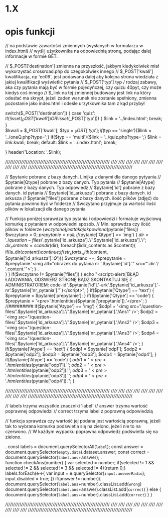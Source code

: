 # 1.X
# opis funkcji

// na podstawie zawartości zmiennych (wysłanych w formularzu w index.html)
// wyślij użytkownika na odpowiednią stronę, podając dalej informacje w formie GET.

// $_POST['destination']    zmienna na przyszłość, jakbym kiedykolwiek miał wykorzystać crossroad.php do czegokolwiek innego
// $_POST['kwali']          kwalifikacja, np 'ee09', jest podawana dalej aby kolejna strona wiedziała z jakiej kwalifikacji wyświetlić pytania
// $_POST['typ']            typ / rodzaj zabawy, aka czy pytania mają być w formie pojedyńczej, czy quizu 40pyt, czy może kiedyś coś innego
// $_link                   na tej zmiennej budowany jest link na który odesłać ma skrypt, jeżeli żaden warunek nie zostanie spełniony, zmienna pozostanie jako index.html 
                            i odeśle urzytkownika tam z kąd przybył

switch($_POST['destination'])
{
    case 'quiz':    
        if(!isset($_POST['kwali']) OR !isset ($_POST['typ']))
        {
            $link = '../index.html';
            break;
        }   
        $kwali = $_POST['kwali'];
        $typ = $_POST['typ'];
        if($typ == 'single'){$link = '../oneQ.php?type=';}
        if($typ == 'multi'){$link = '../quiz.php?type=';}
        $link = $link.$kwali;
        break;
    default:
        $link = '../index.html';
        break;
        
}
header('Location: '.$link);



//*//*//*//*//*//*//*//*//*//*//*//*//*//*//*//*//*//*//*//*//*//*//*//*//*//*//*//*//*//*//*//*//
//*//                                                                                        //*//
//*//                                                                                        //*//
//*//                                                                                        //*//
//*//                                                                                        //*//
//*//                                                                                        //*//
//*//*//*//*//*//*//*//*//*//*//*//*//*//*//*//*//*//*//*//*//*//*//*//*//*//*//*//*//*//*//*//*//



// $pytanie                 pobrane z bazy danych. Linijka z danymi dla danego pytyania
// $pytanie[Qtype]          pobrane z bazy danych. Typ pytania
// $pytanie[Atype]          pobrane z bazy danych. Typ odpowiedz
// $pytanie['id']           pobrane z bazy danych. id pytania
// $pytanie['id_arkusza']   pobrane z bazy danych. id arkusza
// $pytanie['files']        pobrane z bazy danych. ilość plików (zdjęć) do pytania powinno być w folderze
// $wczytano                przyjmuje za wartość ilość plików w lokalizacji dla danego pytania

// Funkcja poniżej sprawdza typ pytania i odpowiedzi i formatuje wyjściową komurkę z pytaniem w odpowiedni sposób.
// Min. sprawdza czy ilość plików w folderze ($wczytano) jest taka jak powinna ($pytanie['files])
.
    $wczytano = 0;
    $prepytanie = null;
    if($pytanie['Qtype'] == 'img')  {
        $dir = './question-files/'.$pytanie['id_arkusza'].'/'.$pytanie['id_arkusza'].'/';
        $dir_contents = scandir($dir);
        foreach($dir_contents as $content){
            if(is_dir($content)){continue;}
            if(str_starts_with($content, $pytanie['id_arkusza'].'_Q_')){
                $wczytano ++;
                $prepytanie = $prepytanie.'<img alt="obrazek do pytania nr '.$pytanie['id'].'" src="'.$dir.'/'.$content.'">';
            }
.            
        }
    }
    if($wczytano != $pytanie['files'])  {
        echo "<script>alert(`BŁĄD ŁADOWANIA, ODŚWIERZ STRONĘ BĄDZ SKONTAKTUJ SIĘ Z ADMINISTRATOREM: code-id".$pytanie['id'].'-ark'.$pytanie['id_arkusza'].'-nr'.$pytanie['nr_pytania']."`)</script>";
    }   
    if($pytanie['Qtype'] == 'text') {
        $prepytanie = $pytanie['prepytanie'];
    }
    if($pytanie['Qtype'] == 'code') {
        $prepytanie = '<pre>'.htmlentities($pytanie['prepytanie']).'</pre>';
    }
    //#########
    if($pytanie['Atype'] == 'img')  {
        $odp1 = '<img src="/question-files/'.$pytanie['id_arkusza'].'/'.$pytanie['nr_pytania'].'/Ans1" />';
        $odp2 = '<img src="/question-files/'.$pytanie['id_arkusza'].'/'.$pytanie['nr_pytania'].'/Ans2" />';
        $odp3 = '<img src="/question-files/'.$pytanie['id_arkusza'].'/'.$pytanie['nr_pytania'].'/Ans3" />';
        $odp4 = '<img src="/question-files/'.$pytanie['id_arkusza'].'/'.$pytanie['nr_pytania'].'/Ans4" />';
    }
    if($pytanie['Atype'] == 'text') {
        $odp1 = $pytanie['odp1'];
        $odp2 = $pytanie['odp2'];
        $odp3 = $pytanie['odp3'];
        $odp4 = $pytanie['odp4'];
    }
    if($pytanie['Atype'] == 'code') {
        $odp1 = '<pre>'.htmlentities($pytanie['odp1']).'</pre>';
        $odp2 = '<pre>'.htmlentities($pytanie['odp2']).'</pre>';
        $odp3 = '<pre>'.htmlentities($pytanie['odp3']).'</pre>';
        $odp4 = '<pre>'.htmlentities($pytanie['odp4']).'</pre>';
    }
    



//*//*//*//*//*//*//*//*//*//*//*//*//*//*//*//*//*//*//*//*//*//*//*//*//*//*//*//*//*//*//*//*//
//*//                                                                                        //*//
//*//                                                                                        //*//
//*//                                                                                        //*//
//*//                                                                                        //*//
//*//                                                                                        //*//
//*//*//*//*//*//*//*//*//*//*//*//*//*//*//*//*//*//*//*//*//*//*//*//*//*//*//*//*//*//*//*//*//


// labels           trzyma wszystkie znaczniki 'label'
// answer           trzyma wartość poprawnej odpowiedzi
// correct          trzyma label z poprawną odpowiedzią

// funkcja sprawdza czy wartość jej podana jest wartością poprawną, jeżeli tak to wybrana komurka podświetla się na zielono, jeżeli nie to na czerwono.
// W każdym wypadku poprawna odpowiedz podświetla się na zielono.


.
    const labels = document.querySelectorAll(`label`);
    const answer = document.querySelector(`empty.data`).dataset.answer;
    const correct = document.querySelector(`label.ans`+answer);
.    
    function checkAns(number)
        {
            var selected = number;
            if(selected != 1 && selected != 2 && selected != 3 && selected != 4){return 0;}
            labels.forEach(e=>{
                var input = e.querySelector(`input.answerRadio`);
                input.disabled = true;
            })
            if(answer != number){
                document.querySelector(`label.ans`+number).classList.add(`wrong`)
                document.querySelector(`label.ans`+answer).classList.add(`correct`)
            } else {
                document.querySelector(`label.ans`+number).classList.add(`correct`)
            }
        }


//*//*//*//*//*//*//*//*//*//*//*//*//*//*//*//*//*//*//*//*//*//*//*//*//*//*//*//*//*//*//*//*//
//*//                                                                                        //*//
//*//                                                                                        //*//
//*//                                                                                        //*//
//*//                                                                                        //*//
//*//                                                                                        //*//
//*//*//*//*//*//*//*//*//*//*//*//*//*//*//*//*//*//*//*//*//*//*//*//*//*//*//*//*//*//*//*//*//
